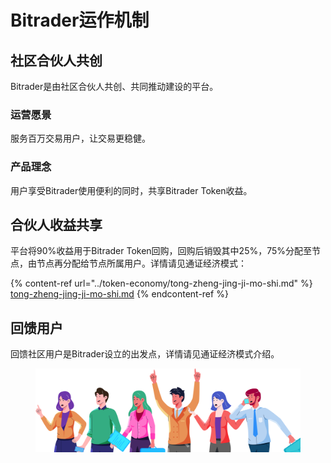 # Bitrader运作机制

## 社区合伙人共创

Bitrader是由社区合伙人共创、共同推动建设的平台。

### 运营愿景

服务百万交易用户，让交易更稳健。

### 产品理念

用户享受Bitrader使用便利的同时，共享Bitrader Token收益。

## 合伙人收益共享

平台将90%收益用于Bitrader Token回购，回购后销毁其中25%，75%分配至节点，由节点再分配给节点所属用户。详情请见通证经济模式：

{% content-ref url="../token-economy/tong-zheng-jing-ji-mo-shi.md" %}
[tong-zheng-jing-ji-mo-shi.md](../token-economy/tong-zheng-jing-ji-mo-shi.md)
{% endcontent-ref %}

## 回馈用户

回馈社区用户是Bitrader设立的出发点，详情请见通证经济模式介绍。

<figure><img src="../.gitbook/assets/header.png" alt=""><figcaption></figcaption></figure>
